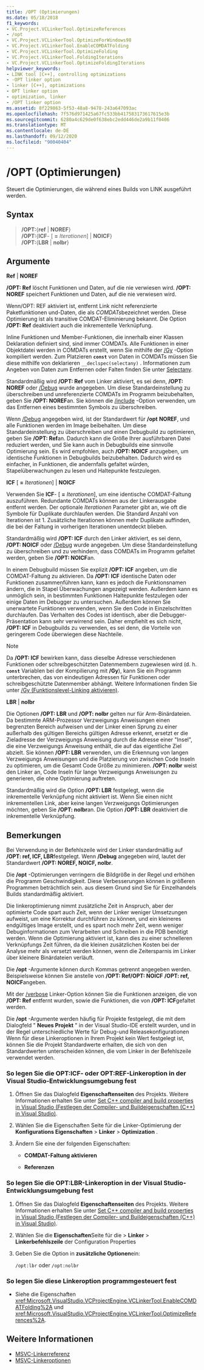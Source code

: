 ```yaml
---
title: /OPT (Optimierungen)
ms.date: 05/18/2018
f1_keywords:
- VC.Project.VCLinkerTool.OptimizeReferences
- /opt
- VC.Project.VCLinkerTool.OptimizeForWindows98
- VC.Project.VCLinkerTool.EnableCOMDATFolding
- VC.Project.VCLinkerTool.OptimizeFolding
- VC.Project.VCLinkerTool.FoldingIterations
- VC.Project.VCLinkerTool.OptimizeFoldingIterations
helpviewer_keywords:
- LINK tool [C++], controlling optimizations
- -OPT linker option
- linker [C++], optimizations
- OPT linker option
- optimization, linker
- /OPT linker option
ms.assetid: 8f229863-5f53-48a8-9478-243a647093ac
ms.openlocfilehash: 7f576d971425a67fc533bb417583173617615e3b
ms.sourcegitcommit: 6280a4c629de0f638ebc2edd446de2a9b11f0406
ms.translationtype: MT
ms.contentlocale: de-DE
ms.lasthandoff: 09/12/2020
ms.locfileid: "90040404"
---
```

# <a name="opt-optimizations"></a>/OPT (Optimierungen)

Steuert die Optimierungen, die während eines Builds von LINK ausgeführt werden.

## <a name="syntax"></a>Syntax

> **/OPT:**{**ref** \| **NOREF**} \
> **/OPT:**{**ICF**- \[ **=** _Iterationen_] \| **NOICF**} \
> **/OPT:**{**LBR** \| **nolbr**}

## <a name="arguments"></a>Argumente

**Ref** &#124; **NOREF**

**/OPT: Ref** löscht Funktionen und Daten, auf die nie verwiesen wird. **/OPT: NOREF** speichert Funktionen und Daten, auf die nie verwiesen wird.

Wenn/OPT: REF aktiviert ist, entfernt Link nicht referenzierte Paketfunktionen und-Daten, die als *COMDATs*bezeichnet werden. Diese Optimierung ist als transitive COMDAT-Eliminierung bekannt. Die Option **/OPT: Ref** deaktiviert auch die inkrementelle Verknüpfung.

Inline Funktionen und Member-Funktionen, die innerhalb einer Klassen Deklaration definiert sind, sind immer COMDATs. Alle Funktionen in einer Objektdatei werden in COMDATs erstellt, wenn Sie mithilfe der [/Gy](gy-enable-function-level-linking.md) -Option kompiliert werden. Zum Platzieren **`const`** von Daten in COMDATs müssen Sie diese mithilfe von deklarieren `__declspec(selectany)` . Informationen zum Angeben von Daten zum Entfernen oder Falten finden Sie unter [Selectany](../../cpp/selectany.md).

Standardmäßig wird **/OPT: Ref** vom Linker aktiviert, es sei denn, **/OPT: NOREF** oder [/Debug](debug-generate-debug-info.md) wurde angegeben. Um diese Standardeinstellung zu überschreiben und unreferenzierte COMDATs im Programm beizubehalten, geben Sie **/OPT: NOREF**an. Sie können die [/include](include-force-symbol-references.md) -Option verwenden, um das Entfernen eines bestimmten Symbols zu überschreiben.

Wenn [/Debug](debug-generate-debug-info.md) angegeben wird, ist der Standardwert für **/opt** **NOREF**, und alle Funktionen werden im Image beibehalten. Um diese Standardeinstellung zu überschreiben und einen Debugbuild zu optimieren, geben Sie **/OPT: Ref**an. Dadurch kann die Größe Ihrer ausführbaren Datei reduziert werden, und Sie kann auch in Debugbuilds eine sinnvolle Optimierung sein. Es wird empfohlen, auch **/OPT: NOICF** anzugeben, um identische Funktionen in Debugbuilds beizubehalten. Dadurch wird es einfacher, in Funktionen, die andernfalls gefaltet würden, Stapelüberwachungen zu lesen und Haltepunkte festzulegen.

**ICF** \[ **=** _Iterationen_] &#124; **NOICF**

Verwenden Sie **ICF**- \[ **=** _Iterationen_], um eine identische COMDAT-Faltung auszuführen. Redundante COMDATs können aus der Linkerausgabe entfernt werden. Der optionale *Iterationen* Parameter gibt an, wie oft die Symbole für Duplikate durchlaufen werden. Die Standard Anzahl von Iterationen ist 1. Zusätzliche Iterationen können mehr Duplikate auffinden, die bei der Faltung in vorherigen Iterationen unentdeckt blieben.

Standardmäßig wird **/OPT: ICF** durch den Linker aktiviert, es sei denn, **/OPT: NOICF** oder [/Debug](debug-generate-debug-info.md) wurde angegeben. Um diese Standardeinstellung zu überschreiben und zu verhindern, dass COMDATs im Programm gefaltet werden, geben Sie **/OPT: NOICF**an.

In einem Debugbuild müssen Sie explizit **/OPT: ICF** angeben, um die COMDAT-Faltung zu aktivieren. Da **/OPT: ICF** identische Daten oder Funktionen zusammenführen kann, kann es jedoch die Funktionsnamen ändern, die in Stapel Überwachungen angezeigt werden. Außerdem kann es unmöglich sein, in bestimmten Funktionen Haltepunkte festzulegen oder einige Daten im Debugger zu untersuchen. Außerdem können Sie unerwartete Funktionen verwenden, wenn Sie den Code in Einzelschritten durchlaufen. Das Verhalten des Codes ist identisch, aber die Debugger-Präsentation kann sehr verwirrend sein. Daher empfiehlt es sich nicht, **/OPT: ICF** in Debugbuilds zu verwenden, es sei denn, die Vorteile von geringerem Code überwiegen diese Nachteile.

> [!NOTE]
> Da **/OPT: ICF** bewirken kann, dass dieselbe Adresse verschiedenen Funktionen oder schreibgeschützten Datenmembern zugewiesen wird (d. h. **`const`** Variablen bei der Kompilierung mit **/Gy**), kann Sie ein Programm unterbrechen, das von eindeutigen Adressen für Funktionen oder schreibgeschützte Datenmember abhängt. Weitere Informationen finden Sie unter [/Gy (Funktionslevel-Linking aktivieren)](gy-enable-function-level-linking.md).

**LBR** &#124; **nolbr**

Die Optionen **/OPT: LBR** und **/OPT: nolbr** gelten nur für Arm-Binärdateien. Da bestimmte ARM-Prozessor Verzweigungs Anweisungen einen begrenzten Bereich aufweisen und der Linker einen Sprung zu einer außerhalb des gültigen Bereichs gültigen Adresse erkennt, ersetzt er die Zieladresse der Verzweigungs Anweisung durch die Adresse einer "Insel", die eine Verzweigungs Anweisung enthält, die auf das eigentliche Ziel abzielt. Sie können **/OPT: LBR** verwenden, um die Erkennung von langen Verzweigungs Anweisungen und die Platzierung von zwischen Code Inseln zu optimieren, um die Gesamt Code Größe zu minimieren. **/OPT: nolbr** weist den Linker an, Code Inseln für lange Verzweigungs Anweisungen zu generieren, die ohne Optimierung auftreten.

Standardmäßig wird die Option **/OPT: LBR** festgelegt, wenn die inkrementelle Verknüpfung nicht aktiviert ist. Wenn Sie einen nicht inkrementellen Link, aber keine langen Verzweigungs Optimierungen möchten, geben Sie **/OPT: nolbr**an. Die Option **/OPT: LBR** deaktiviert die inkrementelle Verknüpfung.

## <a name="remarks"></a>Bemerkungen

Bei Verwendung in der Befehlszeile wird der Linker standardmäßig auf **/OPT: ref, ICF, LBR**festgelegt. Wenn **/Debug** angegeben wird, lautet der Standardwert **/OPT: NOREF, NOICF, nolbr**.

Die **/opt** -Optimierungen verringern die Bildgröße in der Regel und erhöhen die Programm Geschwindigkeit. Diese Verbesserungen können in größeren Programmen beträchtlich sein. aus diesem Grund sind Sie für Einzelhandels Builds standardmäßig aktiviert.

Die linkeroptimierung nimmt zusätzliche Zeit in Anspruch, aber der optimierte Code spart auch Zeit, wenn der Linker weniger Umsetzungen aufweist, um eine Korrektur durchführen zu können, und ein kleineres endgültiges Image erstellt, und es spart noch mehr Zeit, wenn weniger Debuginformationen zum Verarbeiten und Schreiben in die PDB benötigt werden. Wenn die Optimierung aktiviert ist, kann dies zu einer schnelleren Verknüpfungs Zeit führen, da die kleinen zusätzlichen Kosten bei der Analyse mehr als versetzt werden können, wenn die Zeitersparnis im Linker über kleinere Binärdateien verläuft.

Die **/opt** -Argumente können durch Kommas getrennt angegeben werden. Beispielsweise können Sie anstelle von **/OPT: Ref/OPT: NOICF** **/OPT: ref, NOICF**angeben.

Mit der [/verbose](verbose-print-progress-messages.md) Linker-Option können Sie die Funktionen anzeigen, die von **/OPT: Ref** entfernt wurden, sowie die Funktionen, die von **/OPT: ICF**gefaltet werden.

Die **/opt** -Argumente werden häufig für Projekte festgelegt, die mit dem Dialogfeld " **Neues Projekt** " in der Visual Studio-IDE erstellt wurden, und in der Regel unterschiedliche Werte für Debug-und Releasekonfigurationen Wenn für diese Linkeroptionen in Ihrem Projekt kein Wert festgelegt ist, können Sie die Projekt Standardwerte erhalten, die sich von den Standardwerten unterscheiden können, die vom Linker in der Befehlszeile verwendet werden.

### <a name="to-set-the-opticf-or-optref-linker-option-in-the-visual-studio-development-environment"></a>So legen Sie die OPT:ICF- oder OPT:REF-Linkeroption in der Visual Studio-Entwicklungsumgebung fest

1. Öffnen Sie das Dialogfeld **Eigenschaftenseiten** des Projekts. Weitere Informationen erhalten Sie unter [Set C++ compiler and build properties in Visual Studio (Festlegen der Compiler- und Buildeigenschaften (C++) in Visual Studio)](../working-with-project-properties.md).

1. Wählen Sie die Eigenschaften Seite für die Linker-Optimierung der **Konfigurations Eigenschaften**  >  **Linker**  >  **Optimization** .

1. Ändern Sie eine der folgenden Eigenschaften:

   - **COMDAT-Faltung aktivieren**

   - **Referenzen**

### <a name="to-set-the-optlbr-linker-option-in-the-visual-studio-development-environment"></a>So legen Sie die OPT:LBR-Linkeroption in der Visual Studio-Entwicklungsumgebung fest

1. Öffnen Sie das Dialogfeld **Eigenschaftenseiten** des Projekts. Weitere Informationen erhalten Sie unter [Set C++ compiler and build properties in Visual Studio (Festlegen der Compiler- und Buildeigenschaften (C++) in Visual Studio)](../working-with-project-properties.md).

1. Wählen Sie die **Eigenschaften**Seite für die  >  **Linker**  >  **Linkerbefehlszeile** der Configuration Properties

1. Geben Sie die Option in **zusätzliche Optionen**ein:

   `/opt:lbr` oder `/opt:nolbr`

### <a name="to-set-this-linker-option-programmatically"></a>So legen Sie diese Linkeroption programmgesteuert fest

- Siehe die Eigenschaften <xref:Microsoft.VisualStudio.VCProjectEngine.VCLinkerTool.EnableCOMDATFolding%2A> und <xref:Microsoft.VisualStudio.VCProjectEngine.VCLinkerTool.OptimizeReferences%2A>.

## <a name="see-also"></a>Weitere Informationen

- [MSVC-Linkerreferenz](linking.md)
- [MSVC-Linkeroptionen](linker-options.md)

